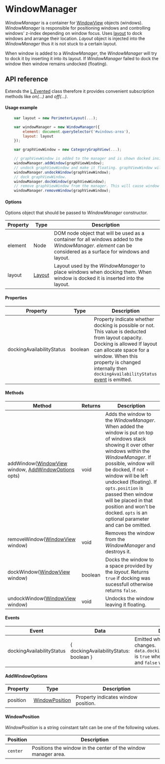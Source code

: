 # WindowManager

*WindowManager* is a container for [WindowView](../windowView/windowView.md) objects (windows). *WindowManager* is responsible for positioning windows and controlling windows' z-index depending on window focus. Uses [layout](../layout/layout.md) to dock windows and arrange their location. *Layout* object is injected into the *WindowManager* thus it is not stuck to a certain layout.

When window is added to a *WindowManager*, the *WindowManager* will try to dock it by inserting it into its layout. If *WindowManager* failed to dock the window then window remains undocked (floating).

## API reference

Extends the [L.Evented](https://leafletjs.com/reference-1.0.0.html#evented) class therefore it provides convenient subscription methods like *on(...)* and *off(...)*.

#### Usage example

```javascript
    var layout = new PerimeterLayout(...);

    var windowManager = new WindowManager({
        element: document.querySelector('#windows-area'),
        layout: layout
    });

    var graphViewWindow = new CategoryGraphView(...);

    // graphViewWindow is added to the manager and is shown docked inside #windows-area element.
    windowManager.addWindow(graphViewWindow);
    // undock graphViewWindow and make it floating. graphViewWindow will restore its default geometry.
    windowManager.undockWindow(graphViewWindow);
    // dock graphViewWindow.
    windowManager.dockWindow(graphViewWindow);
    // remove graphViewWindow from the manager. This will cause window to destroy and disappear.
    windowManager.removeWindow(graphViewWindow);
```

#### Options
Options object that should be passed to *WindowManager* constructor.

| Property | Type | Description |
|---|---|---|
| element | Node | DOM node object that will be used as a container for all windows added to the *WindowManager*. *element* can be considered as a surface for windows and layout. |
| layout | [Layout](../layout/layout.md) | Layout used by the *WindowManager* to place windows when docking them. When window is docked it is inserted into the layout. |

#### Properties

| Property | Type | Description |
|---|---|---|
| dockingAvailabilityStatus | boolean | Property indicate whether docking is possible or not. This value is deducted from layout capacity. Docking is allowed If layout can allocate space for a window. When this property is changed internally then `dockingAvailabilityStatus` [event](#events) is emitted. |

#### Methods

| Method | Returns | Description |
|---|---|---|
| addWindow([WindowView](../windowView/windowView.md) window, [AddWindowOptions](#addWindowOptions) opts) | void | Adds the window to the *WindowManager*. When added the window is put on top of windows stack showing it over other windows within the *WindowManager*. If possible, window will be docked, if not - window will be left undocked (floating). If `opts.position` is passed then window will be placed in that position and won't be docked. `opts` is an optional parameter and can be omitted. |
| removeWindow([WindowView](../windowView/windowView.md) window) | void | Removes the window from the *WindowManager* and destroys it. |
| dockWindow([WindowView](../windowView/windowView.md) window) | boolean | Docks the window to a space provided by the *layout*. Returns `true` if docking was sucessfull otherwise returns `false`. |
| undockWindow([WindowView](../windowView/windowView.md) window) | void | Undocks the window leaving it floating. |

#### Events <a name="events"></a>

| Event | Data | Description |
|---|---|---|
| dockingAvailabilityStatus | { dockingAvailabilityStatus: boolean } | Emitted when dock possibility changes. `data.dockingAvailabilityStatus` is `true` when docking is possible and `false` when not possible. |

#### AddWindowOptions <a name="addWindowOptions"></a>

| Property | Type | Description |
|---|---|---|
| position | [WindowPosition](#windowPosition) | Property indicates window position. |

#### WindowPosition <a name="windowPosition"></a>

*WindowPosition* is a string coinstant taht can be one of the following values.

| Position | Description |
|---|---|
| `center` | Positions the window in the center of the window manager area. |
